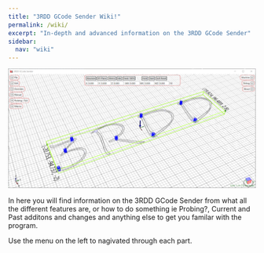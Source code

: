 ```yaml
---
title: "3RDD GCode Sender Wiki!"
permalink: /wiki/
excerpt: "In-depth and advanced information on the 3RDD GCode Sender"
sidebar:
  nav: "wiki"
---
```

![3RDD GCode Sender Main Screen](/images/wiki/3rddgcs_main.png)

In here you will find information on the 3RDD GCode Sender from what all the different features are, or how to do something ie Probing?, Current and Past additons and changes and 
anything else to get you familar with the program.

Use the menu on the left to nagivated through each part.
